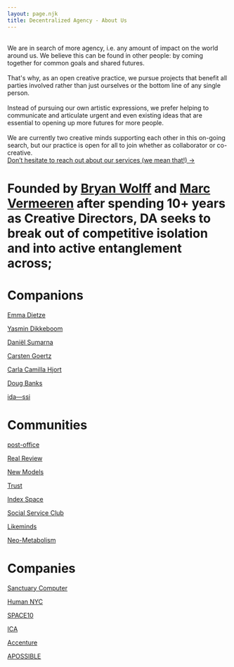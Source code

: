 ```yaml
---
layout: page.njk
title: Decentralized Agency - About Us
---
```

<br/>
We are in search of more agency, i.e. any amount of impact on the world around us. We believe this can be found in other people: by coming together for common goals and shared futures.
<br/>
<br/>
That's why, as an open creative practice, we pursue projects that benefit all parties involved rather than just ourselves or the bottom line of any single person.
<br/>
<br/>
Instead of pursuing our own artistic expressions, we prefer helping to communicate and articulate urgent and even existing ideas that are essential to opening up more futures for more people.
<br/>
<br/>
We are currently two creative minds supporting each other in this on-going search, but our practice is open for all to join whether as collaborator or co-creative.

<div class="reachOut">
<a href="mailto: decentralizedagency@gmail.com" target="_blank" class="reachOutLink">Don’t hesitate to reach out about our services  (we mean that!) →</a><br>
</div>


# Founded by <a href="https://bryanwolff.com" target="_blank">Bryan Wolff</a> and <a href="https://marcvermeeren.com/" target="_blank">Marc Vermeeren</a> after spending 10+ years as Creative Directors, DA seeks to break out of competitive isolation and into active entanglement across;

# Companions

<a href="https://www.instagram.com/emmadietze/" target="_blank">Emma Dietze</a>

<a href="http://yasmindikkeboom.com" target="_blank">Yasmin Dikkeboom</a>

<a href="https://danielsumarna.com/" target="_blank">Daniël Sumarna</a>

<a href="https://carstengoertz.cc" target="_blank">Carsten Goertz</a>

<a href="https://socialserviceclub.io/" target="_blank">Carla Camilla Hjort</a>

<a href="https://www.instagram.com/dg.banks/?hl=en" target="_blank">Doug Banks</a>

<a href="https://ida-simon.com/" target="_blank">ida—ssi</a>

# Communities
<a href="http://p-o.space" target="_blank">post-office</a>

<a href="https://real-review.org" target="_blank">Real Review</a>

<a href="http://newmodels.io" target="_blank">New Models</a>

<a href="http://trust.support" target="_blank">Trust</a>

<a href="https://index-space.org/" target="_blank">Index Space</a>

<a href="https://socialserviceclub.io/" target="_blank">Social Service Club</a>

<a href="https://likeminds.camp" target="_blank">Likeminds</a>

<a href="http://n-m.world" target="_blank">Neo-Metabolism</a>

# Companies
<a href="https://www.sanctuary.computer/" target="_blank">Sanctuary Computer</a>

<a href="http://www.human-nyc.com" target="_blank">Human NYC</a>

<a href="https://space10.com/projects/" target="_blank">SPACE10</a>

<a href="https://www.icagruppen.se/en/" target="_blank">ICA</a>

<a href="https://www.accenture.com/" target="_blank">Accenture</a>

<a href="https://www.apossible.com/" target="_blank">APOSSIBLE</a>


